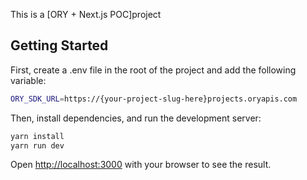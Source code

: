 This is a [ORY + Next.js POC]project

## Getting Started

First, create a .env file in the root of the project and add the following variable:

```bash
ORY_SDK_URL=https://{your-project-slug-here}projects.oryapis.com
```

Then, install dependencies, and run the development server:

```bash
yarn install
yarn run dev
```

Open [http://localhost:3000](http://localhost:3000) with your browser to see the result.
